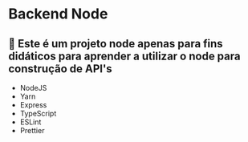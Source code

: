 # Backend Node
## 🚀 Este é um projeto node apenas para fins didáticos para aprender a utilizar o node para construção de API's

- NodeJS
- Yarn
- Express
- TypeScript
- ESLint
- Prettier



